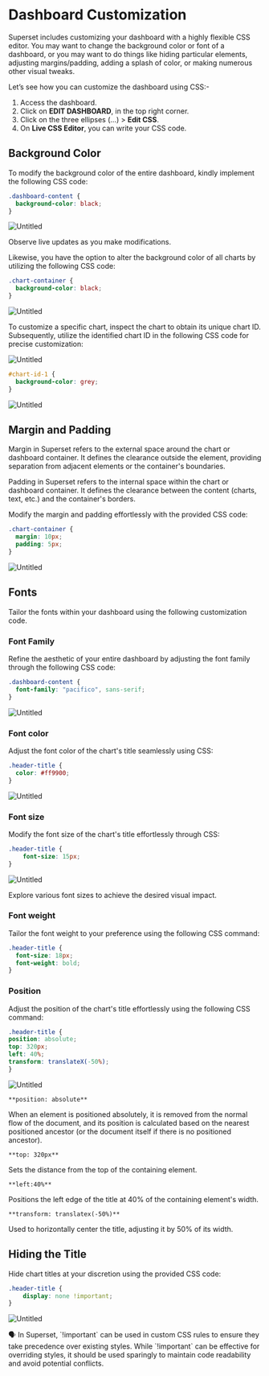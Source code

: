 # Dashboard Customization

Superset includes customizing your dashboard with a highly flexible CSS editor. You may want to change the background color or font of a dashboard, or you may want to do things like hiding particular elements, adjusting margins/padding, adding a splash of color, or making numerous other visual tweaks.

Let’s see how you can customize the dashboard using CSS:-

1. Access the dashboard.
2. Click on **EDIT DASHBOARD**, in the top right corner.
3. Click on the three ellipses (...) > **Edit CSS**.
4. On **Live CSS Editor**, you can write your CSS code.

## Background Color

To modify the background color of the entire dashboard, kindly implement the following CSS code:

```css
.dashboard-content {
  background-color: black;
}
```

![Untitled](/interfaces/superset/dashboard_customization/a.png)

Observe live updates as you make modifications.

Likewise, you have the option to alter the background color of all charts by utilizing the following CSS code:

```css
.chart-container {
  background-color: black;
}
```

![Untitled](/interfaces/superset/dashboard_customization/b.png)

To customize a specific chart, inspect the chart to obtain its unique chart ID. Subsequently, utilize the identified chart ID in the following CSS code for precise customization:

![Untitled](/interfaces/superset/dashboard_customization/j.png)

```css
#chart-id-1 {
  background-color: grey;
}
```

![Untitled](/interfaces/superset/dashboard_customization/c.png)

## Margin and Padding

Margin in Superset refers to the external space around the chart or dashboard container. It defines the clearance outside the element, providing separation from adjacent elements or the container's boundaries.

Padding in Superset refers to the internal space within the chart or dashboard container. It defines the clearance between the content (charts, text, etc.) and the container's borders.

Modify the margin and padding effortlessly with the provided CSS code:

```css
.chart-container {
  margin: 10px;
  padding: 5px;
}
```

![Untitled](/interfaces/superset/dashboard_customization/d.png)

## Fonts

Tailor the fonts within your dashboard using the following customization code.

### **Font Family**

Refine the aesthetic of your entire dashboard by adjusting the font family through the following CSS code:

```css
.dashboard-content {
  font-family: "pacifico", sans-serif;
}
```

![Untitled](/interfaces/superset/dashboard_customization/e.png)

### **Font color**

Adjust the font color of the chart's title seamlessly using CSS:

```css
.header-title {
  color: #ff9900;
}
```

![Untitled](/interfaces/superset/dashboard_customization/f.png)

### **Font size**

Modify the font size of the chart's title effortlessly through CSS:

```css
.header-title {
    font-size: 15px;
}

```

![Untitled](/interfaces/superset/dashboard_customization/g.png)

Explore various font sizes to achieve the desired visual impact.

### **Font weight**

Tailor the font weight to your preference using the following CSS command:

```css
.header-title {
  font-size: 18px;
  font-weight: bold;
}
```

### **Position**

Adjust the position of the chart's title effortlessly using the following CSS command:

```css
.header-title {
position: absolute;
top: 320px;
left: 40%;
transform: translateX(-50%);
}
```

![Untitled](/interfaces/superset/dashboard_customization/h.png)

`**position: absolute**`

When an element is positioned absolutely, it is removed from the normal flow of the document, and its position is calculated based on the nearest positioned ancestor (or the document itself if there is no positioned ancestor).

`**top: 320px**`

Sets the distance from the top of the containing element.

`**left:40%**`

Positions the left edge of the title at 40% of the containing element's width.

`**transform: translatex(-50%)**`

Used to horizontally center the title, adjusting it by 50% of its width.

## Hiding the Title

Hide chart titles at your discretion using the provided CSS code:

```css
.header-title {
    display: none !important;
}
```

![Untitled](/interfaces/superset/dashboard_customization/i.png)

<aside class="callout">
🗣 In Superset, `!important` can be used in custom CSS rules to ensure they take precedence over existing styles. While `!important` can be effective for overriding styles, it should be used sparingly to maintain code readability and avoid potential conflicts.

</aside>